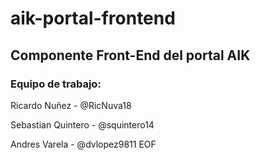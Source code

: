 # aik-portal-frontend
## Componente Front-End del portal AIK

### Equipo de trabajo:

Ricardo Nuñez - @RicNuva18

Sebastian Quintero - @squintero14

Andres Varela - @dvlopez9811
EOF
